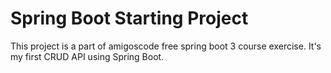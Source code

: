 # Spring Boot Starting Project
This project is a part of amigoscode free spring boot 3 course exercise. 
It's my first CRUD API using Spring Boot.
